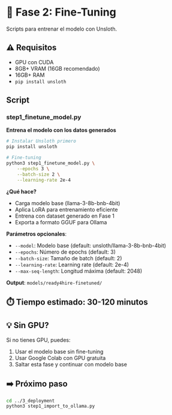 # 🤖 Fase 2: Fine-Tuning

Scripts para entrenar el modelo con Unsloth.

## ⚠️ Requisitos

- GPU con CUDA
- 8GB+ VRAM (16GB recomendado)
- 16GB+ RAM
- `pip install unsloth`

## Script

### step1_finetune_model.py
**Entrena el modelo con los datos generados**

```bash
# Instalar Unsloth primero
pip install unsloth

# Fine-tuning
python3 step1_finetune_model.py \
    --epochs 3 \
    --batch-size 2 \
    --learning-rate 2e-4
```

**¿Qué hace?**
- Carga modelo base (llama-3-8b-bnb-4bit)
- Aplica LoRA para entrenamiento eficiente
- Entrena con dataset generado en Fase 1
- Exporta a formato GGUF para Ollama

**Parámetros opcionales**:
- `--model`: Modelo base (default: unsloth/llama-3-8b-bnb-4bit)
- `--epochs`: Número de epochs (default: 3)
- `--batch-size`: Tamaño de batch (default: 2)
- `--learning-rate`: Learning rate (default: 2e-4)
- `--max-seq-length`: Longitud máxima (default: 2048)

**Output**: `models/ready4hire-finetuned/`

## ⏱️ Tiempo estimado: 30-120 minutos

## 💡 Sin GPU?

Si no tienes GPU, puedes:
1. Usar el modelo base sin fine-tuning
2. Usar Google Colab con GPU gratuita
3. Saltar esta fase y continuar con modelo base

## ➡️ Próximo paso
```bash
cd ../3_deployment
python3 step1_import_to_ollama.py
```
